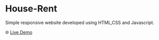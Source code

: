 # House-Rent


Simple responsive website developed using HTML,CSS and Javascript.

🌐 <a href="https://svalanju.github.io/House-Rent/" target="_blank">Live Demo</a>
